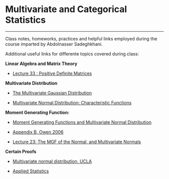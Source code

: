 # Multivariate and Categorical Statistics

***
Class notes, homeworks, practices and helpful links employed during the course imparted by Abdolnasser Sadeghkhani.

Additional useful links for differente topics covered during class:

**Linear Algebra and Matrix Theory**

- [Lecture 33 : Positive Definite Matrices](https://www.math.utah.edu/~zwick/Classes/Fall2012_2270/Lectures/Lecture33_with_Examples.pdf)

**Multivariate Distribution**

- [The Multivariate Gaussian Distribution](http://cs229.stanford.edu/section/gaussians.pdf)

- [Multivariate Normal Distribution: Characteristic Functions](https://ocw.mit.edu/courses/electrical-engineering-and-computer-science/6-436j-fundamentals-of-probability-fall-2018/lecture-notes/MIT6_436JF18_lec15.pdf)

**Moment Generating Function:**

- [Moment Generating Functions and Multivariate Normal Distribution](https://mast.queensu.ca/~stat353/slides/5-multivariate_normal17_4.pdf)

- [Appendix B, Owen 2006](http://statweb.stanford.edu/~owen/courses/305a/prob-review.pdf)

- [Lecture 23: The MGF of the Normal, and Multivariate Normals](https://courses.cs.washington.edu/courses/cse312/19sp/schedule/lecture23.pdf)

**Certain Proofs**

- [Multivariate normal distribution, UCLA](http://www.stat.ucla.edu/~nchristo/statistics_c173_c273/c173_c273_multivariate_normal.pdf)

- [Applied Statistics](http://www.maths.usyd.edu.au/u/jormerod/stat3914/STAT3914_Notes_Full.pdf)

